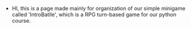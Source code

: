 - HI, this is a page made mainly for organization of our simple minigame called 'IntroBatlle', which is a RPG turn-based game for our python course.
